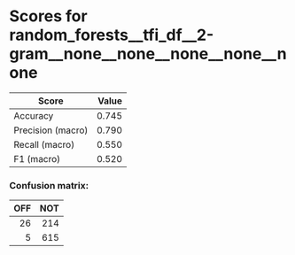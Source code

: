 # Scores for random_forests__tfi_df__2-gram__none__none__none__none__none
|      Score      |Value|
|-----------------|----:|
|Accuracy         |0.745|
|Precision (macro)|0.790|
|Recall (macro)   |0.550|
|F1 (macro)       |0.520|

### Confusion matrix:
|OFF|NOT|
|--:|--:|
| 26|214|
|  5|615|
